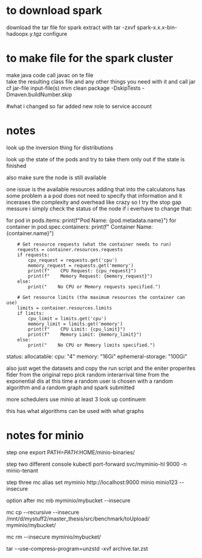 # to download spark
download the tar file for spark
extract with tar -zxvf spark-x.x.x-bin-hadoopx.y.tgz
configure

# to make file for the spark cluster
make java code
call javac on te file  
take the resulting class file and any other things you need with it and call
jar cf jar-file input-file(s)
mvn clean package -DskipTests -Dmaven.buildNumber.skip

#what i changed so far
added new role to service account
# notes

look up the inversion thing for distributions

look up the state of the pods and try to take them only out if the state is finished

also make sure the node is still available

one issue is the available resources adding that into the calculatons has some problem a a pod does not need to specify that information and it incerases the complexity and overhead like crazy so I try the stop gap messure i simply check the status of the node if i everhave to change that:

for pod in pods.items:
    print(f"Pod Name: {pod.metadata.name}")
    for container in pod.spec.containers:
        print(f"  Container Name: {container.name}")
        
        # Get resource requests (what the container needs to run)
        requests = container.resources.requests
        if requests:
            cpu_request = requests.get('cpu')
            memory_request = requests.get('memory')
            print(f"    CPU Request: {cpu_request}")
            print(f"    Memory Request: {memory_request}")
        else:
            print("    No CPU or Memory requests specified.")
        
        # Get resource limits (the maximum resources the container can use)
        limits = container.resources.limits
        if limits:
            cpu_limit = limits.get('cpu')
            memory_limit = limits.get('memory')
            print(f"    CPU Limit: {cpu_limit}")
            print(f"    Memory Limit: {memory_limit}")
        else:
            print("    No CPU or Memory limits specified.")

status:
  allocatable:
    cpu: "4"
    memory: "16Gi"
    ephemeral-storage: "100Gi"

also just wget the datasets and copy the run script and the eniter properites flder from the original repo pick 
random interarrival time from the exponential dis at this time a random user is chosen with a random algorithm and a random graph and spark submitted

more schedulers
use minio
at least 3
look up continuem

this has what algorithms can be used with what graphs

# notes for minio
step one
export PATH=$PATH:$HOME/minio-binaries/

step two different console
kubectl port-forward svc/myminio-hl 9000 -n minio-tenant

step three
mc alias set myminio http://localhost:9000 minio minio123 --insecure

option after
mc mb myminio/mybucket --insecure

mc cp --recursive --insecure /mnt/d/mystuff2/master_thesis/src/benchmark/toUpload/ myminio/mybucket/

mc rm --insecure myminio/mybucket/

tar --use-compress-program=unzstd -xvf archive.tar.zst
